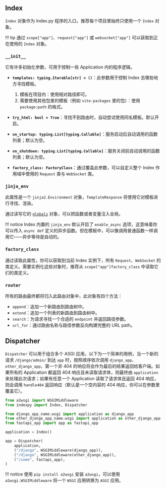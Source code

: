 ## Index

`Index` 对象作为 Index.py 程序的入口，推荐每个项目里始终只使用一个 `Index` 对象。

!!! tip
    通过 `scope["app"]`、`request["app"]` 或 `websocket["app"]` 可以获取到正在使用的 `Index` 对象。

### `__init__`

它有许多初始化参数，可用于控制一些 Application 内的程序逻辑。

- **`templates: typing.Iterable[str] = ()`**：此参数用于控制 Index 去哪些地方寻找模板。

    1. 模板在项目内：使用相对路径即可。
    2. 需要使用其他包里的模板（例如 `site-packages` 里的包）：使用 `package:path` 的格式。

- **`try_html: bool = True`**：寻找不到路由时，自动尝试使用同名模板。默认开启。

- **`on_startup: typing.List[typing.Callable]`**：服务启动后自动调用的函数列表；默认为空。

- **`on_shutdown: typing.List[typing.Callable]`**：服务关闭前自动调用的函数列表；默认为空。

- **`factory_class: FactoryClass`**：通过覆盖此参数，可以自定义整个 Index 作用域中使用的 `Request` 类与 `WebSocket` 类。

### `jinja_env`

此属性是一个 `jinja2.Environment` 对象，`TemplateResponse` 将使用它对模板进行寻找、渲染。

通过读写它的 [`globals`](https://jinja.palletsprojects.com/en/2.11.x/api/#jinja2.Environment.globals) 对象，可以把函数或者变量注入全局。

!!! notice
    Index 内置的 `jinja_env` 默认开启了 `enable_async` 选项，这意味着你可以传入 `async def` 定义的异步函数。但在模板中，可以像调用普通函数一样调用它——异步等待是自动的。

### `factory_class`

通过读取此属性，你可以获取到当前 Index 实例下，所有 `Request`、`WebSocket` 的类定义。需要实例化这些对象时，推荐从 `scope["app"]factory_class` 中读取它们的类定义。

### `router`

所有的路由最终都将归入此路由对象中，此对象有四个方法：

- `append`：追加一个新路由到路由树中。
- `extend`：追加一个列表的新路由到路由树中。
- `search`：为请求寻找一个合适的 `endpoint` 并返回路径参数。
- `url_for`：通过路由名称与路径参数反向构建完整的 URL path。

## Dispatcher

`Dispatcher` 可以用于组合多个 ASGI 应用。以下为一个简单的用例，当一个新的请求 `/django/admin/` 到达 `app` 时，按照顺序依次调用 `django_app`、`other_django_app`，第一个非 404 的响应将会作为最后的结果返回给客户端。如果所有的 Application 都返回 404 响应且未读取请求体，则最终由 `application` 来处理此次请求；如果有任意一个 Application 读取了请求体且返回 404 响应，则会调用 `handle404` 返回响应（默认是一个空内容的 404 响应，你可以在参数里覆盖它）。

```python
from a2wsgi import WSGIMiddleware
from indexpy import Index, Dispatcher

from django_app_name.wsgi import application as django_app
from other_django_app_name.wsgi import application as other_django_app
from fastapi_app import app as fastapi_app

application = Index()

app = Dispatcher(
    application,
    ("/django", WSGIMiddleware(django_app)),
    ("/django", WSGIMiddleware(other_django_app)),
    ("/some", fastapi_app),
)
```

!!! notice
    使用 `pip install a2wsgi` 安装 `a2wsgi`，可以使用 `a2wsgi.WSGIMiddleware` 将一个 `WSGI` 应用转换为 `ASGI` 应用。
